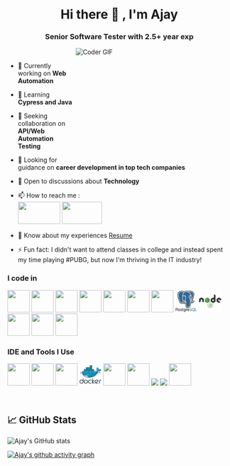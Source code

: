 <h1 align="center">Hi there 👋 , I'm Ajay</h1>
<h3 align="center">Senior Software Tester with 2.5+ year exp</h3>

<img alt="Coder GIF" align="right" height=250 width=350 src="https://images.squarespace-cdn.com/content/v1/5769fc401b631bab1addb2ab/1541580611624-TE64QGKRJG8SWAIUS7NS/ke17ZwdGBToddI8pDm48kPoswlzjSVMM-SxOp7CV59BZw-zPPgdn4jUwVcJE1ZvWQUxwkmyExglNqGp0IvTJZamWLI2zvYWH8K3-s_4yszcp2ryTI0HqTOaaUohrI8PI6FXy8c9PWtBlqAVlUS5izpdcIXDZqDYvprRqZ29Pw0o/coding-freak.gif" />

<br />

- 🔭 Currently working on **Web Automation**
- 🌱 Learning **Cypress and Java**
- 👯 Seeking collaboration on **API/Web Automation Testing**
- 🤝 Looking for guidance on **career development in top tech companies**
- 💬 Open to discussions about **Technology**
- 📫 How to reach me :
<br />[<img height="50" width="95" src="https://img.shields.io/badge/LinkedIn-0077B5?style=for-the-badge&logo=linkedin&logoColor=white" />](https://www.linkedin.com/in/ajaychandru20/)
[<img height="50" width="90" src="https://ksltechnology.com/wp-content/uploads/2022/01/gmail-image.jpg" />](mailto:ajaychandru20@gmail.com)

- 📄 Know about my experiences [Resume](https://firebasestorage.googleapis.com/v0/b/ajaychandru20-portfolio.appspot.com/o/ajayc-resume.pdf?alt=media&token=0464c33c-5109-47f2-b3ee-d895bf3693f1)
- ⚡ Fun fact: I didn't want to attend classes in college and instead spent my time playing #PUBG, but now I'm thriving in the IT industry!

### I code in
<img height="50" width="50" src="https://img.icons8.com/color/48/000000/javascript.png"/> <img height="50" width="50" src="https://img.icons8.com/color/48/000000/java-coffee-cup-logo.png"/>
<img height="50" width="50" src="https://img.icons8.com/color/48/000000/python.png"/>
<img height="50" width="50" src="https://img.icons8.com/color/48/000000/html-5.png"/>
<img height="50" width="50" src="https://img.icons8.com/color/48/000000/css3.png"/>
<img height="50" width="50" src="https://img.icons8.com/color/48/000000/bootstrap.png"/>
<img height="50" width="50" src="https://img.icons8.com/color/48/000000/mysql-logo.png"/>
<img height="50" width="50" src="https://raw.githubusercontent.com/devicons/devicon/master/icons/postgresql/postgresql-original-wordmark.svg"/>
<img height="50" width="50" src="https://raw.githubusercontent.com/devicons/devicon/master/icons/nodejs/nodejs-original-wordmark.svg"/>
<img height="50" width="50" src="https://img.icons8.com/color/48/null/graphql.png"/>
<img height="50" width="50" src="https://logowik.com/content/uploads/images/axios3626.jpg"/>
<img height="50" width="50" src="https://adware-technologies.s3.amazonaws.com/uploads/technology/thumbnail/20/express-js.png"/>

### IDE and Tools I Use
<img height="50" width="50" src="https://www.cypress.io/_astro/navbar-brand.D87396b0.svg"/> <img height="50" width="50" src="https://upload.wikimedia.org/wikipedia/commons/d/d5/Selenium_Logo.png"/>
<img height="50" width="50" src="https://avatars.githubusercontent.com/u/12528662?s=280&v=4"/>
<img height="50" width="50" src="https://raw.githubusercontent.com/devicons/devicon/master/icons/docker/docker-original-wordmark.svg"/>
<img height="50" width="50" src="https://img.icons8.com/color/48/000000/visual-studio-code-2019.png"/>
<img height="50" width="50" src="https://img.icons8.com/color/50/000000/git.png"/>
<img height="50" src="https://img.icons8.com/officel/480/null/java-eclipse.png"/>
<img height="50" src="https://img.icons8.com/color/480/null/notion--v1.png"/>
<img height="50" width="50" src="https://img.icons8.com/color/48/000000/figma--v1.png"/>

<br />

## 📈 GitHub Stats
![Ajay's GitHub stats](https://github-readme-stats.vercel.app/api?username=ajaychandru20&show_icons=true&theme=radical)


[![Ajay's github activity graph](https://github-readme-activity-graph.vercel.app/graph?username=ajaychandru20&bg_color=000000&color=ffffff&line=51f565&point=ffffff&area=true&hide_border=true)](https://github.com/ashutosh00710/github-readme-activity-graph)

